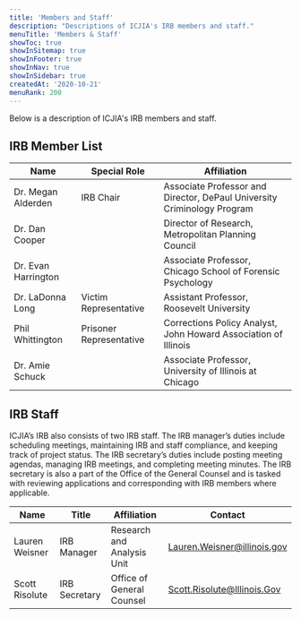 ```yaml
---
title: 'Members and Staff'
description: "Descriptions of ICJIA's IRB members and staff."
menuTitle: 'Members & Staff'
showToc: true
showInSitemap: true
showInFooter: true
showInNav: true
showInSidebar: true
createdAt: '2020-10-21'
menuRank: 200
---
```


Below is a description of ICJIA's IRB members and staff.

## IRB Member List

<div class="mt-10 mb-1 text-left" style="font-size: 12px; font-weight: 400; color: #444">
<last-updated updated="2020-10-07"></last-updated>
</div>

| Name                | Special Role            | Affiliation                                                             |
| ------------------- | ----------------------- | ----------------------------------------------------------------------- |
| Dr. Megan Alderden  | IRB Chair               | Associate Professor and Director, DePaul University Criminology Program |
| Dr. Dan Cooper      |                         | Director of Research, Metropolitan Planning Council                     |
| Dr. Evan Harrington |                         | Associate Professor, Chicago School of Forensic Psychology              |
| Dr. LaDonna Long    | Victim Representative   | Assistant Professor, Roosevelt University                               |
| Phil Whittington | Prisoner Representative | Corrections Policy Analyst, John Howard Association of Illinois     |
| Dr. Amie Schuck     |                         | Associate Professor, University of Illinois at Chicago                  |

## IRB Staff

ICJIA’s IRB also consists of two IRB staff. The IRB manager’s duties include scheduling meetings, maintaining IRB and staff compliance, and keeping track of project status. The IRB secretary’s duties include posting meeting agendas, managing IRB meetings, and completing meeting minutes. The IRB secretary is also a part of the Office of the General Counsel and is tasked with reviewing applications and corresponding with IRB members where applicable.

| Name           | Title         | Affiliation                | Contact                     |
| -------------- | ------------- | -------------------------- | --------------------------- |
| Lauren Weisner | IRB Manager   | Research and Analysis Unit | Lauren.Weisner@illinois.gov |
| Scott Risolute | IRB Secretary | Office of General Counsel  | Scott.Risolute@Illinois.Gov |
